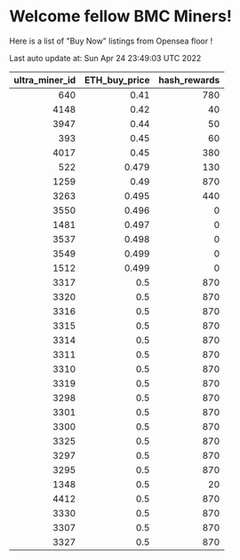 # Welcome fellow BMC Miners!
Here is a list of "Buy Now" listings from Opensea floor !


Last auto update at: Sun Apr 24 23:49:03 UTC 2022


|   ultra_miner_id |   ETH_buy_price |   hash_rewards |
|-----------------:|----------------:|---------------:|
|              640 |           0.41  |            780 |
|             4148 |           0.42  |             40 |
|             3947 |           0.44  |             50 |
|              393 |           0.45  |             60 |
|             4017 |           0.45  |            380 |
|              522 |           0.479 |            130 |
|             1259 |           0.49  |            870 |
|             3263 |           0.495 |            440 |
|             3550 |           0.496 |              0 |
|             1481 |           0.497 |              0 |
|             3537 |           0.498 |              0 |
|             3549 |           0.499 |              0 |
|             1512 |           0.499 |              0 |
|             3317 |           0.5   |            870 |
|             3320 |           0.5   |            870 |
|             3316 |           0.5   |            870 |
|             3315 |           0.5   |            870 |
|             3314 |           0.5   |            870 |
|             3311 |           0.5   |            870 |
|             3310 |           0.5   |            870 |
|             3319 |           0.5   |            870 |
|             3298 |           0.5   |            870 |
|             3301 |           0.5   |            870 |
|             3300 |           0.5   |            870 |
|             3325 |           0.5   |            870 |
|             3297 |           0.5   |            870 |
|             3295 |           0.5   |            870 |
|             1348 |           0.5   |             20 |
|             4412 |           0.5   |            870 |
|             3330 |           0.5   |            870 |
|             3307 |           0.5   |            870 |
|             3327 |           0.5   |            870 |